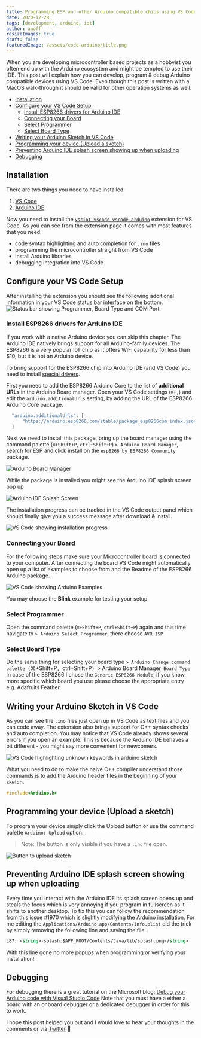```yaml
---
title: Programming ESP and other Arduino compatible chips using VS Code on MacOS
date: 2020-12-28
tags: [development, arduino, iot]
author: anoff
resizeImages: true
draft: false
featuredImage: /assets/code-arduino/title.png
---
```


When you are developing microcontroller based projects as a hobbyist you often end up with the Arduino ecosystem and might be tempted to use their IDE.
This post will explain how you can develop, program & debug Arduino compatible devices using VS Code.
Even though this post is written with a MacOS walk-through it should be valid for other operation systems as well.

<!--more-->

<!-- TOC depthFrom:2 -->

- [Installation](#installation)
- [Configure your VS Code Setup](#configure-your-vs-code-setup)
  - [Install ESP8266 drivers for Arduino IDE](#install-esp8266-drivers-for-arduino-ide)
  - [Connecting your Board](#connecting-your-board)
  - [Select Programmer](#select-programmer)
  - [Select Board Type](#select-board-type)
- [Writing your Arduino Sketch in VS Code](#writing-your-arduino-sketch-in-vs-code)
- [Programming your device (Upload a sketch)](#programming-your-device-upload-a-sketch)
- [Preventing Arduino IDE splash screen showing up when uploading](#preventing-arduino-ide-splash-screen-showing-up-when-uploading)
- [Debugging](#debugging)

<!-- /TOC -->

## Installation

There are two things you need to have installed:

1. [VS Code](https://code.visualstudio.com/)
1. [Arduino IDE](https://www.arduino.cc/en/software)

Now you need to install the [`vsciot-vscode.vscode-arduino`](https://marketplace.visualstudio.com/items?itemName=vsciot-vscode.vscode-arduino) extension for VS Code.
As you can see from the extension page it comes with most features that you need:

- code syntax highlighting and auto completion for `.ino` files
- programming the microcontroller straight from VS Code
- install Arduino libraries
- debugging integration into VS Code

## Configure your VS Code Setup

After installing the extension you should see the following additional information in your VS Code status bar interface on the bottom.
![Status bar showing Programmer, Board Type and COM Port](/assets/code-arduino/status-bar.png)

### Install ESP8266 drivers for Arduino IDE

If you work with a native Arduino device you can skip this chapter.
The Arduino IDE natively brings support for all Arduino-family devices.
The ESP8266 is a very popular IoT chip as it offers WiFi capability for less than $10, but it is not an Arduino device.

To bring support for the ESP8266 chip into Arduino IDE (and VS Code) you need to install [special drivers](https://github.com/esp8266/Arduino#installing-with-boards-manager).

First you need to add the ESP8266 Arduino Core to the list of **additional URLs** in the Arduino Board manager.
Open your VS Code settings (`⌘+,`) and edit the `arduino.additionalUrls` setting, by adding the URL of the ESP8266 Arduino Core package.

```javascript
  "arduino.additionalUrls": [
      "https://arduino.esp8266.com/stable/package_esp8266com_index.json"
  ]
```

Next we need to install this package, bring up the board manager using the command palette (`⌘+Shift+P`, `ctrl+Shift+P`) `> Arduino Board Manager`, search for ESP and click install on the `esp8266 by ESP8266 Community` package.

![Arduino Board Manager](/assets/code-arduino/board-manager.png)

While the package is installed you might see the Arduino IDE splash screen pop up

![Arduino IDE Splash Screen](/assets/code-arduino/splash-screen.png)

The installation progress can be tracked in the VS Code output panel which should finally give you a success message after download & install.

![VS Code showing installation progress](/assets/code-arduino/board-install-progress.png)

### Connecting your Board

For the following steps make sure your Microcontroller board is connected to your computer.
After connecting the board VS Code might automatically open up a list of examples to choose from and the Readme of the ESP8266 Arduino package.

![VS Code showing Arduino Examples](/assets/code-arduino/code-examples.png)

You may choose the **Blink** example for testing your setup.

### Select Programmer

Open the command palette (`⌘+Shift+P`, `ctrl+Shift+P`) again and this time navigate to `> Arduino Select Programmer`, there choose `AVR ISP`

### Select Board Type

Do the same thing for selecting your board type `> Arduino Change command palette (`⌘+Shift+P`, `ctrl+Shift+P`) `> Arduino Board Manager` Board Type`
In case of the ESP8266 I chose the `Generic ESP8266 Module`, if you know more specific which board you use please choose the appropriate entry e.g. Adafruits Feather.

## Writing your Arduino Sketch in VS Code

As you can see the `.ino` files just open up in VS Code as text files and you can code away.
The extension also brings support for C++ syntax checks and auto completion.
You may notice that VS Code already shows several errors if you open an example.
This is because the Arduino IDE behaves a bit different - you might say more convenient for newcomers.

![VS Code highlighting unknown keywords in arduino sketch](/assets/code-arduino/code-errors.png)

What you need to do to make the naive C++ compiler understand those commands is to add the Arduino header files in the beginning of your sketch.

```cpp
#include<Arduino.h>
```

## Programming your device (Upload a sketch)

To program your device simply click the Upload button or use the command palette `Arduino: Upload` option.

> Note: The button is only visible if you have a `.ino` file open.

![Button to upload sketch](/assets/code-arduino/upload.png)

## Preventing Arduino IDE splash screen showing up when uploading

Every time you interact with the Arduino IDE its splash screen opens up and steals the focus which is very annoying if you program in fullscreen as it shifts to another desktop.
To fix this you can follow the recommendation from this [issue #1970](https://github.com/arduino/Arduino/issues/1970#issuecomment-587101789) which is slightly modifying the Arduino installation.
For me editing the `Applications/Arduino.app/Contents/Info.plist` did the trick by simply removing the following line and saving the file.

```xml
L87: <string>-splash:$APP_ROOT/Contents/Java/lib/splash.png</string>
```

With this line gone no more popups when programming or verifying your installation!

## Debugging

For debugging there is a great tutorial on the Microsoft blog: [Debug your Arduino code with Visual Studio Code](https://devblogs.microsoft.com/iotdev/debug-your-arduino-code-with-visual-studio-code/)
Note that you must have a either a board with an onboard debugger or a dedicated debugger in order for this to work.

I hope this post helped you out and I would love to hear your thoughts in the comments or via [Twitter](https://twitter.com/anoff_io) 👋
